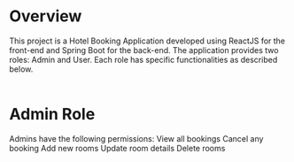 <h1>Overview</h1></h1>
This project is a Hotel Booking Application developed using ReactJS for the front-end and Spring Boot for the back-end. The application provides two roles: Admin and User. Each role has specific functionalities as described below.<br>
<br>
<h1>Admin Role</h1>
Admins have the following permissions:
View all bookings
Cancel any booking
Add new rooms
Update room details
Delete rooms


